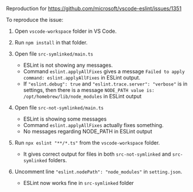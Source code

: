 Reproduction for https://github.com/microsoft/vscode-eslint/issues/1351

To reproduce the issue:

1. Open `vscode-workspace` folder in VS Code.

2. Run `npm install` in that folder.

3. Open file `src-symlinked/main.ts`
	* ESLint is not showing any messages.
	* Command `eslint.applyAllFixes` gives a message `Failed to apply command: eslint.applyAllFixes` in ESLint output.
	* If `"eslint.debug": true` and `"eslint.trace.server": "verbose"` is in settings, then there is a message `NODE_PATH value is: /opt/homebrew/lib/node_modules` in ESLint output

4. Open file `src-not-symlinked/main.ts`
	* ESLint is showing some messages
	* Command `eslint.applyAllFixes` actually fixes something.
	* No messages regarding NODE_PATH in ESLint output

5. Run `npx eslint "**/*.ts"` from the `vscode-workspace` folder.
	* It gives correct output for files in both `src-not-symlinked` and `src-symlinked` folders.

6. Uncomment line `"eslint.nodePath": "node_modules"` in `setting.json`.
	* ESLint now works fine in `src-symlinked` folder
